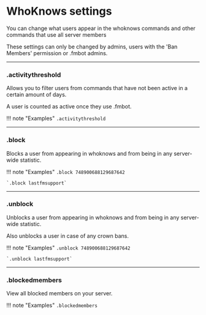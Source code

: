 # WhoKnows settings    

You can change what users appear in the whoknows commands and other commands that use all server members

These settings can only be changed by admins, users with the 'Ban Members' permission or .fmbot admins.

---

### .activitythreshold

Allows you to filter users from commands that have not been active in a certain amount of days.

A user is counted as active once they use .fmbot.

!!! note "Examples"
    `.activitythreshold`

---
### .block

Blocks a user from appearing in whoknows and from being in any server-wide statistic.

!!! note "Examples"
    `.block 748900688129687642`

    `.block lastfmsupport`

---
### .unblock

Unblocks a user from appearing in whoknows and from being in any server-wide statistic.

Also unblocks a user in case of any crown bans.

!!! note "Examples"
    `.unblock 748900688129687642`

    `.unblock lastfmsupport`

---
### .blockedmembers

View all blocked members on your server.

!!! note "Examples"
    `.blockedmembers`

<script async src="https://pagead2.googlesyndication.com/pagead/js/adsbygoogle.js?client=ca-pub-5817610257612647"
     crossorigin="anonymous"></script>
<!-- In-docs -->
<ins class="adsbygoogle"
     style="display:block"
     data-ad-client="ca-pub-5817610257612647"
     data-ad-slot="9031186671"
     data-ad-format="auto"
     data-full-width-responsive="true"></ins>
<script>
     (adsbygoogle = window.adsbygoogle || []).push({});
</script>
